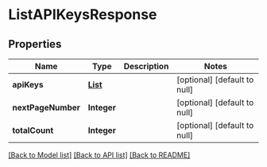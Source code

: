 # ListAPIKeysResponse
## Properties

| Name | Type | Description | Notes |
|------------ | ------------- | ------------- | -------------|
| **apiKeys** | [**List**](APIKey.md) |  | [optional] [default to null] |
| **nextPageNumber** | **Integer** |  | [optional] [default to null] |
| **totalCount** | **Integer** |  | [optional] [default to null] |

[[Back to Model list]](../README.md#documentation-for-models) [[Back to API list]](../README.md#documentation-for-api-endpoints) [[Back to README]](../README.md)


